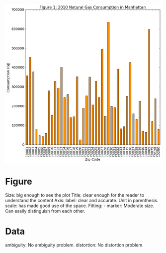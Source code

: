 ![kKristin Korsberg plot](https://github.com/clairehxq/PUI2016_xh895/blob/master/HW8_xh895/kk3374_plot.png)

# Figure
Size: big enough to see the plot
Title: clear enough for the reader to understand the content
Axis: 
      label: clear and accurate. Unit in parenthesis.
      scale: has made good use of the space.
Fitting: -
marker: Moderate size. Can easily distinguish from each other.

# Data
ambiguity: No ambiguity problem.
distortion: No distortion problem.


